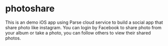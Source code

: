 # photoshare
This is an demo iOS app using Parse cloud service to build a social app that share photo like instagram. You can login by Facebook to share photo from your album or take a photo, you can follow others to view their shared photos.
